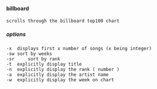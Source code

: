 #### billboard
	scrolls through the billboard top100 chart

##### options 
	-x	displays first x number of songs (x being integer) 
	-sw	sort by weeks
	-sr     sort by rank
	-t	explicitly display title
	-n	explicitly display the rank ( number )
	-a	explicitly display the artist name 
	-w	explicitly display the week on chart
